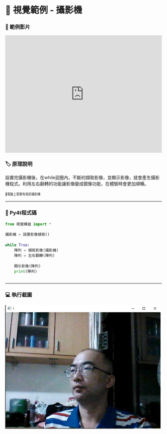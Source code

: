 # 🔰 視覺範例 - 攝影機


### 🎦 範例影片

<div style="padding:75% 0 0 0;position:relative;"><iframe src="https://player.vimeo.com/video/584293552?badge=0&amp;autopause=0&amp;player_id=0&amp;app_id=58479" frameborder="0" allow="autoplay; fullscreen; picture-in-picture" allowfullscreen style="position:absolute;top:0;left:0;width:100%;height:100%;" title="camera.mp4"></iframe></div><script src="https://player.vimeo.com/api/player.js"></script>

### 🏷️ 原理說明

設置完攝影機後，在while迴圈內，不斷的擷取影像，並顯示影像，就會產生攝影機程式。利用左右翻轉的功能讓影像變成鏡像功能，在體驗時會更加順暢。

<sup><sub>💬電腦上需要有視訊攝影機</sub></sup>

--------------

### 📄 Py4t程式碼

```python
from 視覺模組 import *

攝影機 = 設置影像擷取()

while True:
    陣列 = 擷取影像(攝影機)
    陣列 = 左右翻轉(陣列)
    
    顯示影像(陣列)
    print(陣列)
    
```

--------------

### 💻 執行截圖

![執行截圖](camera.jpg)


